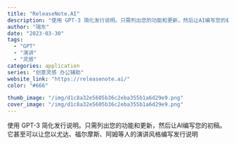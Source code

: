 ```yaml
---
title: "ReleaseNote.AI"
description: "使用 GPT-3 简化发行说明。只需列出您的功能和更新，然后让AI编写您的初稿。它甚至可以让您以尤达、福尔摩斯、阿姆等人"
author: "瑞东"
date: "2023-03-30"
tags:
  - "GPT"
  - "演讲"
  - "灵感"
categories: application
series: "创意灵感 办公辅助"
website_link: "https://releasenote.ai/"
color: "#666"

thumb_image: "/img/d1c8a32e5605b36c2eba355b1a6d29e9.png"
cover_image: "/img/d1c8a32e5605b36c2eba355b1a6d29e9.png"
---
```


使用 GPT-3 简化发行说明。只需列出您的功能和更新，然后让AI编写您的初稿。它甚至可以让您以尤达、福尔摩斯、阿姆等人的演讲风格编写发行说明
